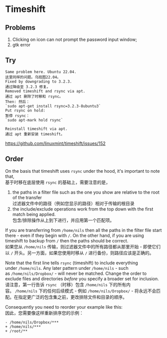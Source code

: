 # Timeshift

## Problems

1. Clicking on icon can not prompt the password input window;
2. gtk error

## Try
```
Same problem here. Ubuntu 22.04.  
这里同样的问题。乌班图22.04。  
Fixed by downgrading to 3.2.3.  
通过降级至 3.2.3 修复。  
Removed timeshift and rsync via apt.  
通过 apt 删除了时移和 rsync。  
Then: 然后：  
`sudo apt-get install rsync=3.2.3-8ubuntu3`  
Put rsync on hold:  
暂停 rsync：  
`sudo apt-mark hold rsync`

Reinstall timeshift via apt.  
通过 apt 重新安装 timeshift。
```

https://github.com/linuxmint/timeshift/issues/152

## Order

On the basis that timeshift uses `rsync` under the hood, it's important to note that,  
基于时移在底层使用 `rsync` 的基础上，需要注意的是，

1. the paths in a filter file such as the one you show are relative to the root of the transfer  
    过滤器文件中的路径（例如您显示的路径）相对于传输的根目录
2. the include/exclude operations work from the top down with the first match being applied.  
    包含/排除操作从上到下进行，并应用第一个匹配项。

If you are transferring from `/home/nils` then all the paths in the filter file start there - even if they begin with `/`. On the other hand, if you are using timeshift to backup from `/` then the paths should be correct.  
如果您从 `/home/nils` 传输，则过滤器文件中的所有路径都从那里开始 - 即使它们以 `/` 开头。另一方面，如果您使用时移从 `/` 进行备份，则路径应该是正确的。

Note that the first line tells `rsync` (timeshift) to include everything under `/home/nils`. Any later pattern under `/home/nils` - such as `/home/nils/Dropbox/` - will never be matched. Change the order to exclude files and directories _before_ you specify a broader set for inclusion.  
请注意，第一行告诉 `rsync` （时移）包含 `/home/nils` 下的所有内容。 `/home/nils` 下的任何后续模式 - 例如 `/home/nils/Dropbox/` - 将永远不会匹配。在指定更广泛的包含集之前，更改排除文件和目录的顺序。

Consequently you need to reorder your example like this:  
因此，您需要像这样重新排序您的示例：

```
- /home/nils/Dropbox/***
+ /home/nils/***
+ /root/**
```
